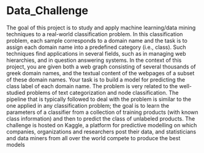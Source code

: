 # Data_Challenge


The goal of this project is to study and apply machine learning/data mining techniques to a real-world
classification problem. In this classification problem, each sample corresponds to a domain name and
the task is to assign each domain name into a predefined category (i.e., class). Such techniques find
applications in several fields, such as in managing web hierarchies, and in question answering systems.
In the context of this project, you are given both a web graph consisting of several thousands of greek
domain names, and the textual content of the webpages of a subset of these domain names. Your task
is to build a model for predicting the class label of each domain name. The problem is very related
to the well-studied problems of text categorization and node classification. The pipeline that is typically followed to deal with the problem is similar to the one applied in any classification problem; the
goal is to learn the parameters of a classifier from a collection of training products (with known class
information) and then to predict the class of unlabeled products.
The challenge is hosted on Kaggle, a platform for predictive modelling on which companies, organizations and researchers post their data, and statisticians and data miners from all over the world
compete to produce the best models
